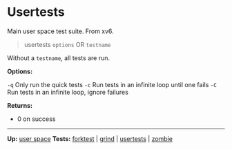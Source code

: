 # Usertests

Main user space test suite. From xv6.

> usertests `options` OR `testname`

Without a `testname`, all tests are run.

**Options:**

`-q` Only run the quick tests
`-c` Run tests in an infinite loop until one fails
`-C` Run tests in an infinite loop, ignore failures


**Returns:**
- 0 on success

---
**Up:** [user space](../userspace.md)
**Tests:** [forktest](forktest.md) | [grind](grind.md) | [usertests](usertests.md) | [zombie](zombie.md)
